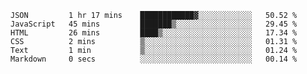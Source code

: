 
<!--START_SECTION:waka-->

```text
JSON         1 hr 17 mins    ████████████▓░░░░░░░░░░░░   50.52 %
JavaScript   45 mins         ███████▒░░░░░░░░░░░░░░░░░   29.45 %
HTML         26 mins         ████▒░░░░░░░░░░░░░░░░░░░░   17.34 %
CSS          2 mins          ▒░░░░░░░░░░░░░░░░░░░░░░░░   01.31 %
Text         1 min           ▒░░░░░░░░░░░░░░░░░░░░░░░░   01.24 %
Markdown     0 secs          ░░░░░░░░░░░░░░░░░░░░░░░░░   00.14 %
```

<!--END_SECTION:waka-->

<!--unk0e-->
